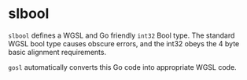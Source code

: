 # slbool

`slbool` defines a WGSL and Go friendly `int32` Bool type.  The standard WGSL bool type causes obscure errors, and the int32 obeys the 4 byte basic alignment requirements.

`gosl` automatically converts this Go code into appropriate WGSL code.


